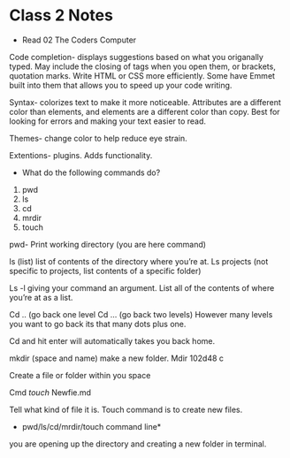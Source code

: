 # Class 2 Notes

* Read 02 The Coders Computer

Code completion- displays suggestions based on what you origanally typed. May include the closing of tags when you open them, or brackets, quotation marks. Write HTML or CSS more efficiently.  Some have Emmet built into them that allows you to speed up your code writing. 

Syntax- colorizes text to make it more noticeable. Attributes are a different color than elements, and elements are a different color than copy. Best for looking for errors and making your text easier to read.

Themes- change color to help reduce eye strain. 

Extentions- plugins. Adds functionality.

* What do the following commands do?

1. pwd
2. ls
3. cd
4. mrdir
5. touch

pwd- Print working directory (you are here command) 

ls (list) list of contents of the directory where you’re at.
Ls projects (not specific to projects, list contents of a specific folder) 

Ls -l giving your command an argument. List all of the contents of where you’re at as a list. 


Cd .. (go back one level
Cd … (go back two levels) 
However many levels you want to go back its that many dots plus one.

Cd and hit enter will automatically takes you back home.

mkdir (space and name) make a new folder.
Mdir 102d48 c

Create a file or folder within you space

Cmd *touch* Newfie.md

Tell what kind of file it is. 
Touch command is to create new files.

* pwd/ls/cd/mrdir/touch command line*

you are opening up the directory and creating a new folder in terminal.

